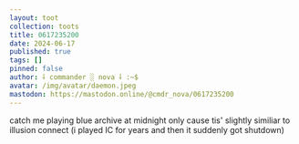 ```yaml
---
layout: toot
collection: toots
title: 0617235200
date: 2024-06-17
published: true
tags: []
pinned: false
author: ⸸ commander ░ nova ⸸ :~$
avatar: /img/avatar/daemon.jpeg
mastodon: https://mastodon.online/@cmdr_nova/0617235200
---
```


catch me playing blue archive at midnight only cause tis' slightly similiar to illusion connect (i played IC for years and then it suddenly got shutdown)
